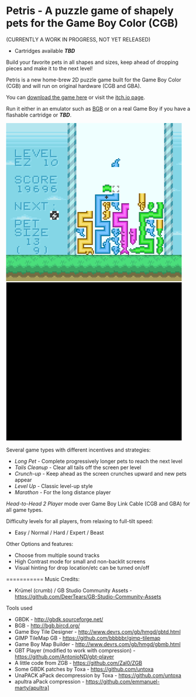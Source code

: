 Petris - A puzzle game of shapely pets for the Game Boy Color (CGB)
===========

(CURRENTLY A WORK IN PROGRESS, NOT YET RELEASED)

* Cartridges available _______TBD_______

Build your favorite pets in all shapes and sizes, keep ahead of dropping pieces and make it to the next level!

Petris is a new home-brew 2D puzzle game built for the Game Boy Color (CGB) and will run on original hardware (CGB and GBA).


You can [download the game here](/rom/Petris.gbc) or visit the [itch.io page](https://bbbbbr.itch.io/petris).

Run it either in an emulator such as [BGB](http://bgb.bircd.org/) or on a real Game Boy if you have a flashable cartridge or _______TBD_______.

![Petris game in Long Pet game type](/info/Petris_LongPet.png)
![Petris game in Tail Cleanup game type](/info/petris_tail_cleanup.gif)

Several game types with different incentives and strategies:
* *Long Pet* - Complete progressively longer pets to reach the next level
* *Tails Cleanup* - Clear all tails off the screen per level
* *Crunch-up* - Keep ahead as the screen crunches upward and new pets appear
* *Level Up* - Classic level-up style
* *Marathon* - For the long distance player

*Head-to-Head 2 Player* mode over Game Boy Link Cable (CGB and GBA) for all game types.

Difficulty levels for all players, from relaxing to full-tilt speed:
* Easy / Normal / Hard / Expert / Beast

Other Options and features:
* Choose from multiple sound tracks
* High Contrast mode for small and non-backlit screens
* Visual hinting for drop location/etc can be turned on/off


===========
Music Credits:
 * Krümel (crumb) / GB Studio Community Assets - https://github.com/DeerTears/GB-Studio-Community-Assets

Tools used
 * GBDK - http://gbdk.sourceforge.net/
 * BGB - http://bgb.bircd.org/
 * Game Boy Tile Designer - http://www.devrs.com/gb/hmgd/gbtd.html
 * GIMP TileMap GB - https://github.com/bbbbbr/gimp-tilemap
 * Game Boy Map Builder - http://www.devrs.com/gb/hmgd/gbmb.html
 * GBT Player (modified to work with compression) - https://github.com/AntonioND/gbt-player
 * A little code from ZGB - https://github.com/Zal0/ZGB
 * Some GBDK patches by Toxa  - https://github.com/untoxa
 * UnaPACK aPack decompression by Toxa  - https://github.com/untoxa
 * apultra aPack compression - https://github.com/emmanuel-marty/apultra]
